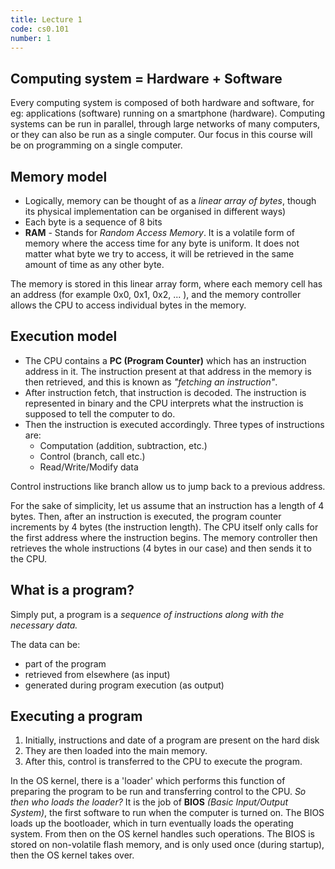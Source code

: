 ```yaml
---
title: Lecture 1
code: cs0.101
number: 1
---
```

## Computing system = Hardware + Software

Every computing system is composed of both hardware and software, for eg: applications (software) running on a smartphone (hardware).
Computing systems can be run in parallel, through large networks of many computers, or they can also be run as a single computer. Our focus in this course will be on programming on a single computer.

## Memory model

- Logically, memory can be thought of as a *linear array of bytes*, though its physical implementation can be organised in different ways)
- Each byte is a sequence of 8 bits
- **RAM** - Stands for *Random Access Memory*. It is a volatile form of memory where the access time for any byte is uniform. It does not matter what byte we try to access, it will be retrieved in the same amount of time as any other byte.

The memory is stored in this linear array form, where each memory cell has an address (for example 0x0, 0x1, 0x2, ... ), and the memory controller allows the CPU to access individual bytes in the memory.

## Execution model

- The CPU contains a **PC (Program Counter)** which has an instruction address in it. The instruction present at that address in the memory is then retrieved, and this is known as *"fetching an instruction"*.
- After instruction fetch, that instruction is decoded. The instruction is represented in binary and the CPU interprets what the instruction is supposed to tell the computer to do.
- Then the instruction is executed accordingly. Three types of instructions are:
    - Computation (addition, subtraction, etc.)
    - Control (branch, call etc.)
    - Read/Write/Modify data

Control instructions like branch allow us to jump back to a previous address.

For the sake of simplicity, let us assume that an instruction has a length of 4 bytes. Then, after an instruction is executed, the program counter increments by 4 bytes (the instruction length). 
The CPU itself only calls for the first address where the instruction begins. The memory controller then retrieves the whole instructions (4 bytes in our case) and then sends it to the CPU.

## What is a program?

Simply put, a program is a *sequence of instructions along with the necessary data.*

The data can be:
- part of the program
- retrieved from elsewhere (as input)
- generated during program execution (as output)

## Executing a program

1. Initially, instructions and date of a program are present on the hard disk
2. They are then loaded into the main memory.
3. After this, control is transferred to the CPU to execute the program.

In the OS kernel, there is a 'loader' which performs this function of preparing the program to be run and transferring control to the CPU.
_So then who loads the loader?_ 
It is the job of **BIOS** *(Basic Input/Output System)*, the first software to run when the computer is turned on. The BIOS loads up the bootloader, which in turn eventually loads the operating system. From then on the OS kernel handles such operations. 
The BIOS is stored on non-volatile flash memory, and is only used once (during startup), then the OS kernel takes over.
